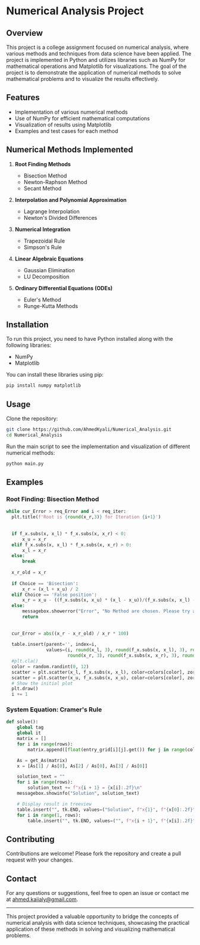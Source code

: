 # Numerical Analysis Project

## Overview

This project is a college assignment focused on numerical analysis, where various methods and techniques from data science have been applied. The project is implemented in Python and utilizes libraries such as NumPy for mathematical operations and Matplotlib for visualizations. The goal of the project is to demonstrate the application of numerical methods to solve mathematical problems and to visualize the results effectively.

## Features

- Implementation of various numerical methods
- Use of NumPy for efficient mathematical computations
- Visualization of results using Matplotlib
- Examples and test cases for each method

## Numerical Methods Implemented

1. **Root Finding Methods**
   - Bisection Method
   - Newton-Raphson Method
   - Secant Method

2. **Interpolation and Polynomial Approximation**
   - Lagrange Interpolation
   - Newton's Divided Differences

3. **Numerical Integration**
   - Trapezoidal Rule
   - Simpson's Rule

4. **Linear Algebraic Equations**
   - Gaussian Elimination
   - LU Decomposition

5. **Ordinary Differential Equations (ODEs)**
   - Euler's Method
   - Runge-Kutta Methods

## Installation

To run this project, you need to have Python installed along with the following libraries:

- NumPy
- Matplotlib

You can install these libraries using pip:

```sh
pip install numpy matplotlib
```

## Usage

Clone the repository:

```sh
git clone https://github.com/AhmedKyali/Numerical_Analysis.git
cd Numerical_Analysis
```

Run the main script to see the implementation and visualization of different numerical methods:

```sh
python main.py
```



## Examples

### Root Finding: Bisection Method

```python
while cur_Error > req_Error and i < req_iter:
  plt.title(f'Root is {round(x_r,3)} for Iteration {i+1}')
  
  
  if f_x.subs(x, x_l) * f_x.subs(x, x_r) < 0:
      x_u = x_r
  elif f_x.subs(x, x_l) * f_x.subs(x, x_r) > 0:
      x_l = x_r
  else:
      break
  
  x_r_old = x_r
  
  if Choice == 'Bisection':
      x_r = (x_l + x_u) / 2
  elif Choice == 'False position':
      x_r = x_u - ((f_x.subs(x, x_u) * (x_l - x_u))/(f_x.subs(x, x_l) - f_x.subs(x, x_u)))
  else:
      messagebox.showerror("Error", "No Method are chosen. Please try again.")
      return
  
  
  cur_Error = abs((x_r - x_r_old) / x_r * 100)
  
  table.insert(parent='', index=i,
               values=(i, round(x_l, 3), round(f_x.subs(x, x_l), 3), round(x_u, 3), round(f_x.subs(x, x_u), 3),
                       round(x_r, 3), round(f_x.subs(x, x_r), 3), round(cur_Error, 3)), tags='even' if i % 2 == 0 else 'odd')
  #plt.cla()
  color = random.randint(0, 12)
  scatter = plt.scatter(x_l, f_x.subs(x, x_l), color=colors[color], zorder=2)
  scatter = plt.scatter(x_u, f_x.subs(x, x_u), color=colors[color], zorder=2)
  # Show the initial plot
  plt.draw()
  i += 1
```

### System Equation: Cramer's Rule

```python
def solve():
    global tag
    global it
    matrix = []
    for i in range(rows):
        matrix.append([float(entry_grid[i][j].get()) for j in range(columns)])

    As = get_As(matrix)
    x = [As[1] / As[0], As[2] / As[0], As[3] / As[0]]

    solution_text = ""
    for i in range(rows):
        solution_text += f"x{i + 1} = {x[i]:.2f}\n"
    messagebox.showinfo("Solution", solution_text)

    # Display result in treeview
    table.insert("", tk.END, values=("Solution", f"x{1}", f"{x[0]:.2f}"))
    for i in range(1, rows):
        table.insert("", tk.END, values=("", f"x{i + 1}", f"{x[i]:.2f}"))
```

## Contributing

Contributions are welcome! Please fork the repository and create a pull request with your changes.

## Contact

For any questions or suggestions, feel free to open an issue or contact me at ahmed.kaiialy@gmail.com.

---

This project provided a valuable opportunity to bridge the concepts of numerical analysis with data science techniques, showcasing the practical application of these methods in solving and visualizing mathematical problems.
